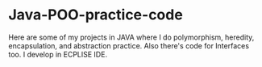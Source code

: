 # Java-POO-practice-code
Here are some of my projects in JAVA where I do polymorphism, heredity, encapsulation, and abstraction practice.
Also there's code for Interfaces too. I develop in ECPLISE IDE.
